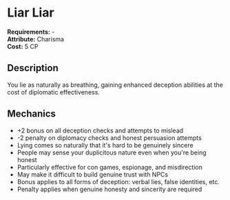 # Liar Liar

**Requirements:** -  
**Attribute:** Charisma  
**Cost:** 5 CP  

## Description
You lie as naturally as breathing, gaining enhanced deception abilities at the cost of diplomatic effectiveness.

## Mechanics
- +2 bonus on all deception checks and attempts to mislead
- -2 penalty on diplomacy checks and honest persuasion attempts
- Lying comes so naturally that it's hard to be genuinely sincere
- People may sense your duplicitous nature even when you're being honest
- Particularly effective for con games, espionage, and misdirection
- May make it difficult to build genuine trust with NPCs
- Bonus applies to all forms of deception: verbal lies, false identities, etc.
- Penalty applies when genuine honesty and sincerity are required